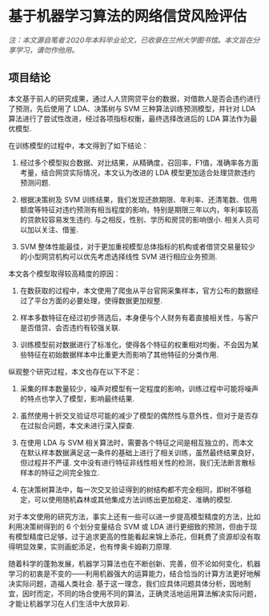  # **基于机器学习算法的网络信贷风险评估**

<font color=grey>***注：本文源自笔者 2020年本科毕业论文，已收录在兰州大学图书馆。本文旨在分享学习，请勿作他用。***</font>

## **项目结论**

本文基于前人的研究成果，通过人人贷网贷平台的数据，对借款人是否会违约进行了预测，先后使用了 LDA、决策树与 SVM 三种算法训练预测模型，并针对 LDA 算法进行了尝试性改进，经过各项指标权衡，最终选择改进后的 LDA 算法作为最优模型. 

在训练模型的过程中，本文得到了如下结论：

1. 经过多个模型拟合数据、对比结果，从精确度，召回率，F1值，准确率各方面考量，结合网贷实际情况，本文认为改进的 LDA 模型更加适合处理贷款违约预测问题. 

2. 根据决策树及 SVM 训练结果，我们发现还款期限、年利率、还清笔数、信用额度等特征对违约预测有相当程度的影响，特别是期限三年以内，年利率较高的贷款较容易发生违约. 与之相反，性别、学历和房贷的影响很小. 相关人员可以加以关注、借鉴. 

3. SVM 整体性能最佳，对于更加重视模型总体指标的机构或者借贷交易量较少的小型网贷机构可以优先考虑选择线性 SVM 进行相应业务预测. 

本文各个模型取得较高精度的原因：

1. 在数获取的过程中，本文使用了爬虫从平台官网采集样本，官方公布的数据经过了平台方面的必要处理，使得数据更加规整. 

2. 样本多数特征在经过初步筛选后，本身便与个人财务有着直接相关性，与客户是否借贷、会否违约有较强关联. 

3. 训练模型前对数据进行了标准化，使得各个特征的权重相对均衡，不会因为某些特征在初始数据样本中比重更大而影响了其他特征的分类作用. 

纵观整个研究过程，本文也存在以下不足：

1. 采集的样本数量较少，噪声对模型有一定程度的影响，训练过程中可能将噪声的特点也学入了模型，影响最终结果. 

2. 虽然使用十折交叉验证尽可能的减少了模型的偶然性与意外性，但对于是否存在过拟合问题，本文未进行深入探查. 

3. 在使用 LDA 与 SVM 相关算法时，需要各个特征之间是相互独立的，而本文在默认样本数据满足这一条件的基础上进行了相关训练，虽然最终结果良好，但过程并不严谨. 文中没有进行特征非线性相关性的检测，我们无法断言散标样本的特征之间完全独立. 

4. 在决策树算法中，每一次交叉验证得到的树结构都不完全相同，即树不够稳定，可以使用随机森林或其他集成方法训练出更加稳定、准确的模型. 

对于本文使用的研究方法，事实上还有一些可以进一步提高模型精度的方法，比如利用决策树得到的 6 个划分变量结合 SVM 或 LDA 进行更细致的预测，但由于现有模型精度已足够，过于追求更高的性能看起来锦上添花，但耗费了资源却没有取得明显效果，实则画蛇添足，也有悖奥卡姆剃刀原理. 

随着科学的蓬勃发展，机器学习算法也在不断创新、完善，但不论如何变化，机器学习的初衷是不变的——利用机器强大的运算能力，结合恰当的计算方法更好地解决实际问题，造福人类社会. 基于这一理念，我们应具体问题具体分析，因地制宜，因时而定，不同的场合使用不同的算法，正确灵活地运用算法解决实际问题，才能让机器学习在人们生活中大放异彩. 



